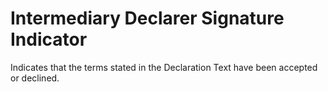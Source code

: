 # Intermediary Declarer Signature Indicator
Indicates that the terms stated in the Declaration Text have been accepted or declined.